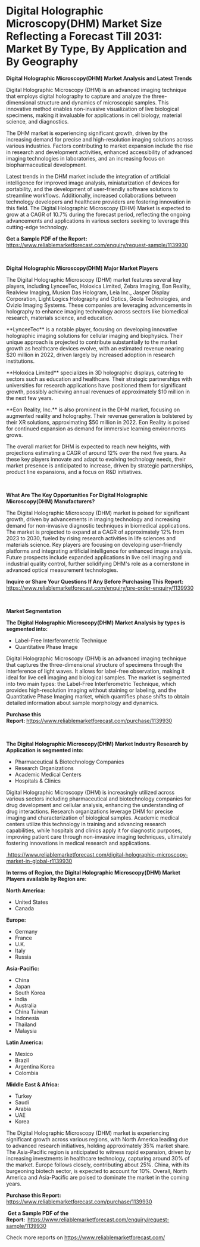 <p><h1>Digital Holographic Microscopy(DHM) Market Size Reflecting a Forecast Till 2031: Market By Type, By Application and By Geography</h1></p><p><strong>Digital Holographic Microscopy(DHM) Market Analysis and Latest Trends</strong></p>
<p><p>Digital Holographic Microscopy (DHM) is an advanced imaging technique that employs digital holography to capture and analyze the three-dimensional structure and dynamics of microscopic samples. This innovative method enables non-invasive visualization of live biological specimens, making it invaluable for applications in cell biology, material science, and diagnostics. </p><p>The DHM market is experiencing significant growth, driven by the increasing demand for precise and high-resolution imaging solutions across various industries. Factors contributing to market expansion include the rise in research and development activities, enhanced accessibility of advanced imaging technologies in laboratories, and an increasing focus on biopharmaceutical development. </p><p>Latest trends in the DHM market include the integration of artificial intelligence for improved image analysis, miniaturization of devices for portability, and the development of user-friendly software solutions to streamline workflows. Additionally, increased collaborations between technology developers and healthcare providers are fostering innovation in this field. The Digital Holographic Microscopy (DHM) Market is expected to grow at a CAGR of 10.7% during the forecast period, reflecting the ongoing advancements and applications in various sectors seeking to leverage this cutting-edge technology.</p></p>
<p><strong>Get a Sample PDF of the Report:&nbsp;</strong> <a href="https://www.reliablemarketforecast.com/enquiry/request-sample/1139930?utm_campaign=2011&utm_medium=2&utm_source=Github&utm_content=ia&utm_term=28122024&utm_id=digital-holographic-microscopydhm">https://www.reliablemarketforecast.com/enquiry/request-sample/1139930</a></p>
<p>&nbsp;</p>
<p><strong>Digital Holographic Microscopy(DHM) Major Market Players</strong></p>
<p><p>The Digital Holographic Microscopy (DHM) market features several key players, including LynceeTec, Holoxica Limited, Zebra Imaging, Eon Reality, Realview Imaging, Musion Das Hologram, Leia Inc., Jasper Display Corporation, Light Logics Holography and Optics, Geola Technologies, and Ovizio Imaging Systems. These companies are leveraging advancements in holography to enhance imaging technology across sectors like biomedical research, materials science, and education.</p><p>**LynceeTec** is a notable player, focusing on developing innovative holographic imaging solutions for cellular imaging and biophysics. Their unique approach is projected to contribute substantially to the market growth as healthcare devices evolve, with an estimated revenue nearing $20 million in 2022, driven largely by increased adoption in research institutions.</p><p>**Holoxica Limited** specializes in 3D holographic displays, catering to sectors such as education and healthcare. Their strategic partnerships with universities for research applications have positioned them for significant growth, possibly achieving annual revenues of approximately $10 million in the next few years.</p><p>**Eon Reality, Inc.** is also prominent in the DHM market, focusing on augmented reality and holography. Their revenue generation is bolstered by their XR solutions, approximating $50 million in 2022. Eon Reality is poised for continued expansion as demand for immersive learning environments grows.</p><p>The overall market for DHM is expected to reach new heights, with projections estimating a CAGR of around 12% over the next five years. As these key players innovate and adapt to evolving technology needs, their market presence is anticipated to increase, driven by strategic partnerships, product line expansions, and a focus on R&D initiatives.</p></p>
<p>&nbsp;</p>
<p><strong>What Are The Key Opportunities For Digital Holographic Microscopy(DHM) Manufacturers?</strong></p>
<p><p>The Digital Holographic Microscopy (DHM) market is poised for significant growth, driven by advancements in imaging technology and increasing demand for non-invasive diagnostic techniques in biomedical applications. The market is projected to expand at a CAGR of approximately 12% from 2023 to 2030, fueled by rising research activities in life sciences and materials science. Key players are focusing on developing user-friendly platforms and integrating artificial intelligence for enhanced image analysis. Future prospects include expanded applications in live cell imaging and industrial quality control, further solidifying DHM's role as a cornerstone in advanced optical measurement technologies.</p></p>
<p><strong>Inquire or Share Your Questions If Any Before Purchasing This Report:</strong> <a href="https://www.reliablemarketforecast.com/enquiry/pre-order-enquiry/1139930?utm_campaign=2011&utm_medium=2&utm_source=Github&utm_content=ia&utm_term=28122024&utm_id=digital-holographic-microscopydhm">https://www.reliablemarketforecast.com/enquiry/pre-order-enquiry/1139930</a></p>
<p>&nbsp;</p>
<p><strong>Market Segmentation</strong></p>
<p><strong>The Digital Holographic Microscopy(DHM) Market Analysis by types is segmented into:</strong></p>
<p><ul><li>Label-Free Interferometric Technique</li><li>Quantitative Phase Image</li></ul></p>
<p><p>Digital Holographic Microscopy (DHM) is an advanced imaging technique that captures the three-dimensional structure of specimens through the interference of light waves. It allows for label-free observation, making it ideal for live cell imaging and biological samples. The market is segmented into two main types: the Label-Free Interferometric Technique, which provides high-resolution imaging without staining or labeling, and the Quantitative Phase Imaging market, which quantifies phase shifts to obtain detailed information about sample morphology and dynamics.</p></p>
<p><strong>Purchase this Report:&nbsp;</strong><a href="https://www.reliablemarketforecast.com/purchase/1139930?utm_campaign=2011&utm_medium=2&utm_source=Github&utm_content=ia&utm_term=28122024&utm_id=digital-holographic-microscopydhm">https://www.reliablemarketforecast.com/purchase/1139930</a></p>
<p>&nbsp;</p>
<p><strong>The Digital Holographic Microscopy(DHM) Market Industry Research by Application is segmented into:</strong></p>
<p><ul><li>Pharmaceutical & Biotechnology Companies</li><li>Research Organizations</li><li>Academic Medical Centers</li><li>Hospitals & Clinics</li></ul></p>
<p><p>Digital Holographic Microscopy (DHM) is increasingly utilized across various sectors including pharmaceutical and biotechnology companies for drug development and cellular analysis, enhancing the understanding of drug interactions. Research organizations leverage DHM for precise imaging and characterization of biological samples. Academic medical centers utilize this technology in training and advancing research capabilities, while hospitals and clinics apply it for diagnostic purposes, improving patient care through non-invasive imaging techniques, ultimately fostering innovations in medical research and applications.</p></p>
<p><a href="https://www.reliablemarketforecast.com/digital-holographic-microscopy-market-in-global-r1139930?utm_campaign=2011&utm_medium=2&utm_source=Github&utm_content=ia&utm_term=28122024&utm_id=digital-holographic-microscopydhm">&nbsp;https://www.reliablemarketforecast.com/digital-holographic-microscopy-market-in-global-r1139930</a></p>
<p><strong>In terms of Region, the Digital Holographic Microscopy(DHM) Market Players available by Region are:</strong></p>
<p>
    <p> <strong> North America: </strong>
        <ul>
            <li>United States</li>
            <li>Canada</li>
        </ul>
        </p> 
    <p> <strong> Europe: </strong>
        <ul>
            <li>Germany</li>
            <li>France</li>
            <li>U.K.</li>
            <li>Italy</li>
            <li>Russia</li>
        </ul>
        </p> 
    <p> <strong> Asia-Pacific: </strong>
        <ul>
            <li>China</li>
            <li>Japan</li>
            <li>South Korea</li>
            <li>India</li>
            <li>Australia</li>
            <li>China Taiwan</li>
            <li>Indonesia</li>
            <li>Thailand</li>
            <li>Malaysia</li>
        </ul>
        </p> 
    <p> <strong> Latin America: </strong>
        <ul>
            <li>Mexico</li>
            <li>Brazil</li>
            <li>Argentina Korea</li>
            <li>Colombia</li>
        </ul>
        </p> 
    <p> <strong> Middle East & Africa: </strong>
        <ul>
            <li>Turkey</li>
            <li>Saudi</li>
            <li>Arabia</li>
            <li>UAE</li>
            <li>Korea</li>
        </ul>
    </p>
    </p>
<p><p>The Digital Holographic Microscopy (DHM) market is experiencing significant growth across various regions, with North America leading due to advanced research initiatives, holding approximately 35% market share. The Asia-Pacific region is anticipated to witness rapid expansion, driven by increasing investments in healthcare technology, capturing around 30% of the market. Europe follows closely, contributing about 25%. China, with its burgeoning biotech sector, is expected to account for 10%. Overall, North America and Asia-Pacific are poised to dominate the market in the coming years.</p></p>
<p><strong>Purchase this Report: </strong><a href="https://www.reliablemarketforecast.com/purchase/1139930?utm_campaign=2011&utm_medium=2&utm_source=Github&utm_content=ia&utm_term=28122024&utm_id=digital-holographic-microscopydhm">https://www.reliablemarketforecast.com/purchase/1139930</a></p>
<p>&nbsp;<strong>Get a Sample PDF of the Report:&nbsp;&nbsp;</strong><a href="https://www.reliablemarketforecast.com/enquiry/request-sample/1139930?utm_campaign=2011&utm_medium=2&utm_source=Github&utm_content=ia&utm_term=28122024&utm_id=digital-holographic-microscopydhm">https://www.reliablemarketforecast.com/enquiry/request-sample/1139930</a></p>
<p><strong></strong></p>
<p>Check more reports on <a href="https://www.reliablemarketforecast.com/?utm_campaign=2011&utm_medium=2&utm_source=Github&utm_content=ia&utm_term=28122024&utm_id=digital-holographic-microscopydhm">https://www.reliablemarketforecast.com/</a></p>